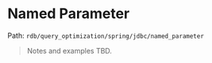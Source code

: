 # Named Parameter

Path: `rdb/query_optimization/spring/jdbc/named_parameter`

> Notes and examples TBD.
